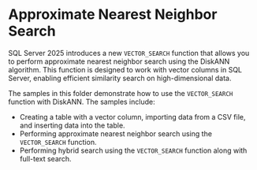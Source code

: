 # Approximate Nearest Neighbor Search

SQL Server 2025 introduces a new `VECTOR_SEARCH` function that allows you to perform approximate nearest neighbor search using the DiskANN algorithm. This function is designed to work with vector columns in SQL Server, enabling efficient similarity search on high-dimensional data.

The samples in this folder demonstrate how to use the `VECTOR_SEARCH` function with DiskANN. The samples include:

- Creating a table with a vector column, importing data from a CSV file, and inserting data into the table.
- Performing approximate nearest neighbor search using the `VECTOR_SEARCH` function.
- Performing hybrid search using the `VECTOR_SEARCH` function along with full-text search.